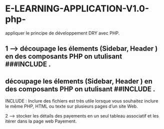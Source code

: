 # E-LEARNING-APPLICATION-V1.0-php-
appliquer le principe de développement DRY avec PHP.




 ## 1 --> découpage les élements (Sidebar, Header ) en des composants PHP on utulisant ###INCLUDE .

 ## découpage les élements (Sidebar, Header ) en des composants PHP on utulisant ##INCLUDE .

  INCLUDE : Inclure des fichiers est très utile lorsque vous souhaitez inclure le même PHP, HTML ou texte sur plusieurs pages d’un site Web.

 2 --> stocker les détails des payements en un seul tableau associatif et les itérer dans la page web Payement.
